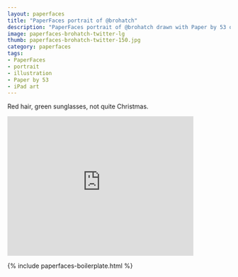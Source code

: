 ```yaml
---
layout: paperfaces
title: "PaperFaces portrait of @brohatch"
description: "PaperFaces portrait of @brohatch drawn with Paper by 53 on an iPad."
image: paperfaces-brohatch-twitter-lg
thumb: paperfaces-brohatch-twitter-150.jpg
category: paperfaces
tags: 
- PaperFaces
- portrait
- illustration
- Paper by 53
- iPad art
---
```


Red hair, green sunglasses, not quite Christmas.

<iframe width="420" height="315" src="http://www.youtube.com/embed/Csxhdfrtbuo" frameborder="0"> </iframe>

{% include paperfaces-boilerplate.html %}